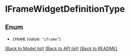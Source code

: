 # IFrameWidgetDefinitionType

## Enum

- `IFRAME` (value: `"iframe"`)

[[Back to Model list]](../README.md#documentation-for-models) [[Back to API list]](../README.md#documentation-for-api-endpoints) [[Back to README]](../README.md)
